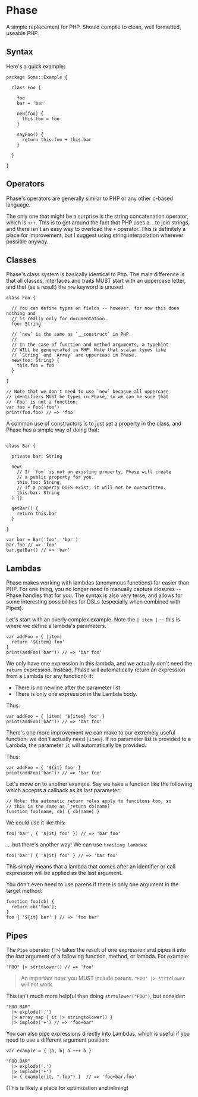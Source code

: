 Phase
=====
A simple replacement for PHP. Should compile to clean, well formatted, useable PHP.

Syntax
------
Here's a quick example:

```phase
package Some::Example {

  class Foo {

    foo
    bar = 'bar'

    new(foo) {
      this.foo = foo
    }

    sayFoo() {
      return this.foo + this.bar
    }

  }

}
```

Operators
---------
Phase's operators are generally similar to PHP or any other c-based language.

The only one that might be a surprise is the string concatenation operator, which is `+++`. This is to get around the fact that PHP uses a `.` to join strings, and there isn't an easy way to overload the `+` operator. This is definitely a place for improvement, but I suggest using string interpolation wherever possible anyway.

Classes
-------
Phase's class system is basically identical to Php. The main difference is that all classes, interfaces and traits MUST start with an uppercase letter, and that (as a result) the `new` keyword is unused.

```phase
class Foo {
  
  // You can define types on fields -- however, for now this does nothing and
  // is really only for documentation.
  foo: String
  
  // `new` is the same as `__construct` in PHP.
  //
  // In the case of function and method arguments, a typehint
  // WILL be genenerated in PHP. Note that scalar types like
  // `String` and `Array` are uppercase in Phase.
  new(foo: String) {
    this.foo = foo
  }

}

// Note that we don't need to use `new` becasue all uppercase
// identifiers MUST be types in Phase, so we can be sure that
// `Foo` is not a function.
var foo = Foo('foo')
print(foo.foo) // => 'foo'
```

A common use of constructors is to just set a property in the class, and Phase has a simple way of doing that:

```phase

class Bar {

  private bar: String

  new(
    // If `foo` is not an existing property, Phase will create
    // a public property for you.
    this.foo: String,
    // If a property DOES exist, it will not be overwritten.
    this.bar: String
  ) {}

  getBar() {
    return this.bar
  }

}

var bar = Bar('foo', 'bar')
bar.foo // => 'foo'
bar.getBar() // => 'bar'

```

Lambdas
-------
Phase makes working with lambdas (anonymous functions) far easier than PHP. For one thing, you no longer need to manually capture closures -- Phase handles that for you. The syntax is also very terse, and allows for some interesting possibilities for DSLs (especially when combined with Pipes).

Let's start with an overly complex example. Note the `| item |` -- this is where we define a lambda's parameters.

```phase
var addFoo = { |item|
  return '${item} foo'
}
print(addFoo('bar')) // => 'bar foo'  
```

We only have one expression in this lambda, and we actually don't need the `return` expression. Instead, Phase will automatically return an expression from a Lambda (or any function!) if:

- There is no newline after the parameter list.
- There is only one expression in the Lambda body.

Thus:

```phase
var addFoo = { |item| '${item} foo' }
print(addFoo('bar')) // => 'bar foo'  
```

There's one more improvement we can make to our extremely useful function: we don't actually need `|item|`. If no parameter list is provided to a Lambda, the parameter `it` will automatically be provided.

Thus:

```phase
var addFoo = { '${it} foo' }
print(addFoo('bar')) // => 'bar foo'  
```

Let's move on to another example. Say we have a function like the following which accepts a callback as its last parameter:

```phase
// Note: the automatic return rules apply to funcitons too, so
// this is the same as `return cb(name)`
function foo(name, cb) { cb(name) }
```

We could use it like this:

```phase
foo('bar', { '${it} foo' }) // => 'bar foo'
```

... but there's another way! We can use `trailing lambdas`:

```phase
foo('bar') { '${it} foo' } // => 'bar foo'
```

This simply means that a lambda that comes after an identifier or call expression will be applied as the last argument.

You don't even need to use parens if there is only one argument in the target method:

```
function foo(cb) {
  return cb('foo');
}
foo { '${it} bar' } // => 'foo bar'
```

Pipes
-----
The `Pipe` operator (`|>`) takes the result of one expression and pipes it into the _last_ argument of a following function, method, or lambda. For example:

```
"FOO" |> strtolower() // => 'foo'
```

> An important note: you MUST include parens. `"FOO" |> strtolower` will not work.

This isn't much more helpful than doing `strtolower("FOO")`, but consider:

```
"FOO.BAR"
  |> explode('.')
  |> array_map { it |> stringtolower() }
  |> implode('+') // => 'foo+bar'
```

You can also pipe expressions directly into Lambdas, which is useful if you need to use a different argument position:

```
var example = { |a, b| a +++ b }

"FOO.BAR"
  |> explode('.')
  |> implode('+')
  |> { example(it, ".foo") }  // => 'foo+bar.foo'
```

(This is likely a place for optimization and inlining)
